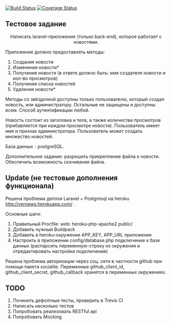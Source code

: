 [![Build Status](https://travis-ci.com/MuradTcen/news.svg?branch=master)](https://travis-ci.com/MuradTcen/news)
[![Coverage Status](https://coveralls.io/repos/github/MuradTcen/news/badge.svg?branch=master)](https://coveralls.io/github/MuradTcen/news?branch=master)
## Тестовое задание 
<p align="center">
Написать laravel-приложение (только back-end), которое работает с новостями.

Приложение должно предоставлять методы:
1. Создания новости
2. Изменения новости*
3. Получения новости (в ответе должно быть: имя создателя новости и кол-во просмотров)
4. Получения списка новостей
5. Удаления новости*

Методы со звёздочкой доступны только пользователю, который создал новость, или администратору. Остальные не защищены и доступны всем. Способ аутентификации любой.

Новость состоит из заголовка и тела, а также количества просмотров (прибавляется при каждом просмотре новости).
Пользователь имеет имя и признак администратора.
Пользователь может создать множество новостей.

База данных - postgreSQL.

Дополнительное задание: разрешить прикрепление файла к новости. Обеспечить возможность скачивания файла.
</p>

## Update (не тестовые дополнения функционала)
<p align="center">

Решена проблема деплоя Laravel + Postgresql на heroku http://vernews.herokuapp.com/ .

Основные шаги:
1. Правильный Procfile: web: heroku-php-apache2 public/
2. Добавить нужный Buildpack
3. Добавить в heroku-окружение APP_KEY, APP_URL приложения
4. Настроить в приложении config/database.php подключение к базе данных (распарсить переменную-строку из окружения и отредактировать настройки подключения)

Решена проблема авторизации через соц. сети в частности github при помощи пакета socialite. 
Переменные github_client_id, github_client_secret, github_callback хранятся в переменных окружениях.
<p>


## TODO

1. Починить дефолтные тесты, проверить в Trevis CI
2. Написать несколько тестов
3. Попробовать реализовать RESTful api
4. Попробовать Mocking